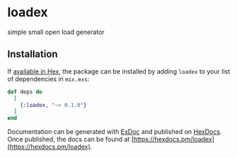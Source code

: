 # loadex
simple small open load generator

## Installation

If [available in Hex](https://hex.pm/docs/publish), the package can be installed
by adding `loadex` to your list of dependencies in `mix.exs`:

```elixir
def deps do
  [
    {:loadex, "~> 0.1.0"}
  ]
end
```

Documentation can be generated with [ExDoc](https://github.com/elixir-lang/ex_doc)
and published on [HexDocs](https://hexdocs.pm). Once published, the docs can
be found at [https://hexdocs.pm/loadex](https://hexdocs.pm/loadex).
